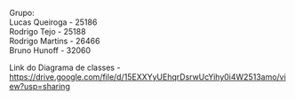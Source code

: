 Grupo:<br />
Lucas Queiroga - 25186<br />
Rodrigo Tejo - 25188<br />
Rodrigo Martins - 26466<br />
Bruno Hunoff - 32060

Link do Diagrama de classes - https://drive.google.com/file/d/15EXXYyUEhqrDsrwUcYihy0i4W2513amo/view?usp=sharing
